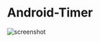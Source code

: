 # Android-Timer

![screenshot](https://github.com/mingkyme/Android-Timer/blob/master/images/screenshot.png)